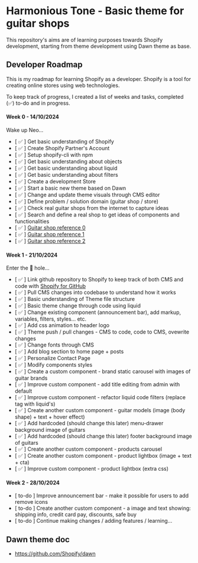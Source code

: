 # Harmonious Tone - Basic theme for guitar shops

This repository's aims are of learning purposes towards Shopify development, starting from theme development using Dawn theme as base.

## Developer Roadmap

This is my roadmap for learning Shopify as a developer.
Shopify is a tool for creating online stores using web technologies.

To keep track of progress, I created a list of weeks and tasks, completed (✅) to-do and in progress.

#### Week 0 - 14/10/2024

Wake up Neo...

* [ ✅ ] Get basic understanding of Shopify
* [ ✅ ] Create Shopify Partner's Account
* [ ✅ ] Setup shopify-cli with npm
* [ ✅ ] Get basic understanding about objects
* [ ✅ ] Get basic understanding about liquid
* [ ✅ ] Get basic understanding about filters
* [ ✅ ] Create a development Store
* [ ✅ ] Start a basic new theme based on Dawn
* [ ✅ ] Change and update theme visuals through CMS editor
* [ ✅ ] Define problem / solution domain (guitar shop / store)
* [ ✅ ] Check real guitar shops from the internet to capture ideas
* [ ✅ ] Search and define a real shop to get ideas of components and functionalities
* [ ✅ ] [Guitar shop reference 0](https://reference.com.br)
* [ ✅ ] [Guitar shop reference 1](https://www.guitarshop.com.br)
* [ ✅ ] [Guitar shop reference 2](https://www.guitarcenter.com)

#### Week 1 - 21/10/2024

Enter the 🐰 hole...

* [ ✅ ] Link github repository to Shopify to keep track of both CMS and code with [Shopify for GitHub](https://github.com/apps/shopify)
* [ ✅ ] Pull CMS changes into codebase to understand how it works
* [ ✅ ] Basic understanding of Theme file structure
* [ ✅ ] Basic theme change through code using liquid
* [ ✅ ] Change existing component (announcement bar), add markup, variables, filters, styles... etc.
* [ ✅ ] Add css animation to header logo
* [ ✅ ] Theme push / pull changes - CMS to code, code to CMS, ovewrite changes
* [ ✅ ] Change fonts through CMS
* [ ✅ ] Add blog section to home page + posts
* [ ✅ ] Personalize Contact Page
* [ ✅ ] Modify components styles
* [ ✅ ] Create a custom component - brand static carousel with images of guitar brands
* [ ✅ ] Improve custom component - add title editing from admin with default
* [ ✅ ] Improve custom component - refactor liquid code filters (replace <img> tag with liquid's)
* [ ✅ ] Create another custom component - guitar models (image (body shape) + text + hover effect)
* [ ✅ ] Add hardcoded (should change this later) menu-drawer background image of guitars
* [ ✅ ] Add hardcoded (should change this later) footer background image of guitars
* [ ✅ ] Create another custom component - products carousel
* [ ✅ ] Create another custom component - product lightbox (image + text + cta)
* [ ✅ ] Improve custom component - product lightbox (extra css)

#### Week 2 - 28/10/2024

* [ to-do ] Improve announcement bar - make it possible for users to add remove icons
* [ to-do ] Create another custom component - a image and text showing: shipping info, credit card pay, discounts, safe buy
* [ to-do ] Continue making changes / adding features / learning...

## Dawn theme doc
* https://github.com/Shopify/dawn
